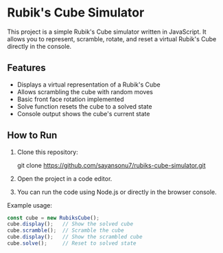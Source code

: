 # Rubik's Cube Simulator

This project is a simple Rubik's Cube simulator written in JavaScript. It allows you to represent, scramble, rotate, and reset a virtual Rubik's Cube directly in the console.

## Features

- Displays a virtual representation of a Rubik's Cube
- Allows scrambling the cube with random moves
- Basic front face rotation implemented
- Solve function resets the cube to a solved state
- Console output shows the cube's current state

## How to Run

1. Clone this repository:

   git clone https://github.com/sayansonu7/rubiks-cube-simulator.git

2. Open the project in a code editor.

3. You can run the code using Node.js or directly in the browser console.

Example usage:

```js
const cube = new RubiksCube();
cube.display();   // Show the solved cube
cube.scramble();  // Scramble the cube
cube.display();   // Show the scrambled cube
cube.solve();     // Reset to solved state
